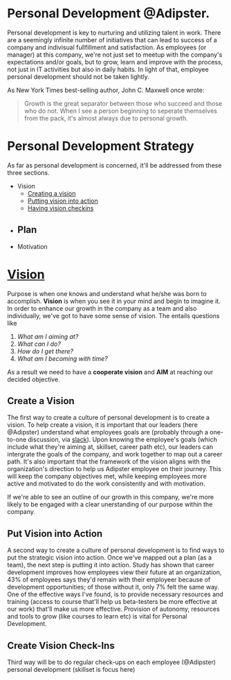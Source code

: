 # Personal Development @Adipster.
Personal development is key to nurturing and utilizing talent in work. There are a seemingly infinite number of initiatives that can lead to success of a company and indivisual fullfillment and satisfaction. As employees (or manager) at this
company, we're not just set to meetup with the company's expectations and/or goals, 
but to grow, learn and improve with the process, not just in IT activities but also in daily habits. In light of that, employee personal
development should not be taken lightly.

As New York Times best-selling author, John C. Maxwell once wrote:

> Growth is the great separator between those who succeed and those who do not. When I see
> a person beginning to seperate themselves from the pack, it's almost always due to 
> personal growth.

# Personal Development Strategy

As far as personal development is concerned, it'll be addressed from these three sections. 
* Vision
    - [Creating a vision](1)
    - [Putting vision into action]()
    - [Having vision checkins]()
* Plan
    - 
* Motivation

# [Vision]([1])

Purpose is when one knows and understand what he/she was born to accomplish. **Vision** is when you see it in your mind and begin to imagine it. In order to enhance our growth in the company as a team and also individually, we've got to have some sense of vision. The entails questions like 

1. *What am I aiming at?*
2. *What can I do?*
3. *How do I get there?*
4. *What am I becoming with time?* 

As a result we need to have a **cooperate vision** and **AIM** at reaching our decided objective. 

## Create a Vision

The first way to create a culture of personal development is to create a vision. To help create a vision, it is important that our leaders (here @Adipster) understand what employees goals are (probably through a one-to-one discussion, via [slack](https://slack.com/)). Upon knowing the employee's goals (which include what they're aiming at, skillset, career path etc), our leaders can intergrate the goals of the company, and work together to map out a career path. It's also important that the framework of the vision aligns with the organization's direction to help us Adipster employee on their journey. This will keep the company objectives met, while keeping employees more active and motivated to do the work consistently and with motivation.

If we're able to see an outline of our growth in this company, we're more likely to be 
engaged with a clear unerstanding of our purpose within the company. 

## Put Vision into Action

A second way to create a culture of personal development is to find ways to put the strategic vision into action. Once we've mapped out a plan (as a team), the next step is putting it into action. Study has shown that career development improves how employees view their future at an organization, 43% of employees says they'd remain with their employeer because of development opportunities; of those without it, only 7% felt the same way. One of the effective ways I've found, is to provide necessary resources and training (access to course that'll help us beta-testers be more effective at our work) that'll make us more effective. Provision of autonomy, resources and tools to grow (like courses to learn etc) is vital for Personal Development.

## Create Vision Check-Ins

Third way will be to do regular check-ups on each employee (@Adipster) personal development (skillset is focus here)
